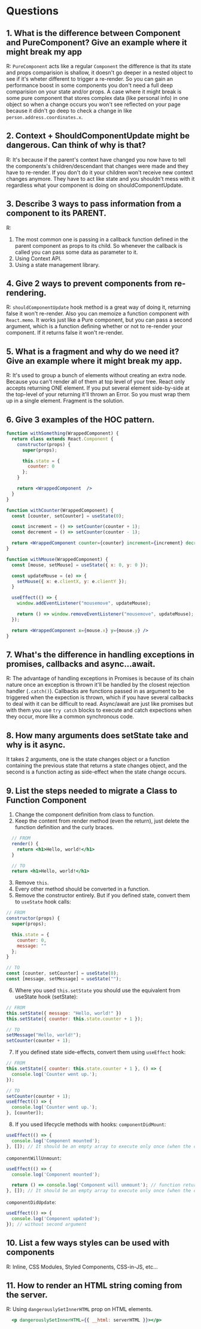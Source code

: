 # Questions

## 1. What is the difference between Component and PureComponent? Give an example where it might break my app
R: `PureComponent` acts like a regular `Component` the difference is that its state and props comparision is shallow, it doesn't go deeper in a nested object to see if it's wheter different to trigger a re-render. So you can gain an performance boost in some components you don't need a full deep comparision on your state and/or props. A case where it might break is some pure component that stores complex data (like personal info) in one object so when a change occurs you won't see reflected on your page because it didn't go deep to check a change in like `person.address.coordinates.x`.


## 2. Context + ShouldComponentUpdate might be dangerous. Can think of why is that?
R: It's because if the parent's context have changed you now have to tell the components's children/descendant that changes were made and they have to re-render. If you don't do it your children won't receive new context changes anymore. They have to act like state and you shouldn't mess with it regardless what your component is doing on shouldComponentUpdate.


## 3. Describe 3 ways to pass information from a component to its PARENT.
R: 
1. The most common one is passing in a callback function defined in the parent component as props to its child. So whenever the callback is called you can pass some data as parameter to it.
2. Using Context API.
3. Using a state management library.


## 4. Give 2 ways to prevent components from re-rendering.
R: `shouldComponentUpdate` hook method is a great way of doing it, returning false it won't re-render. Also you can memoize a function component with `React.memo`. It works just like a Pure component, but you can pass a second argument, which is a function defining whether or not to re-render your component. If it returns false it won't re-render.


## 5. What is a fragment and why do we need it? Give an example where it might break my app.
R: It's used to group a bunch of elements without creating an extra node. Because you can't render all of them at top level of your tree. React only accepts returning ONE element. If you put several element side-by-side at the top-level of your returning it'll thrown an Error. So you must wrap them up in a single element. Fragment is the solution.


## 6. Give 3 examples of the HOC pattern.
```jsx
function withSomething(WrappedComponent) {
  return class extends React.Component {
    constructor(props) {
      super(props);

      this.state = {
        counter: 0
      };
    }

    return <WrappedComponent  />
  }
}
```

```jsx
function withCounter(WrappedComponent) {
  const [counter, setCounter] = useState(0);

  const increment = () => setCounter(counter + 1);
  const decrement = () => setCounter(counter - 1);

  return <WrappedComponent counter={counter} increment={increment} decrement={decrement} />
}
```

```jsx
function withMouse(WrappedComponent) {
  const [mouse, setMouse] = useState({ x: 0, y: 0 });

  const updateMouse = (e) => {
    setMouse({ x: e.clientX, y: e.clientY });
  }

  useEffect(() => {
    window.addEventListener("mousemove", updateMouse);

    return () => window.removeEventListener("mousemove", updateMouse);
  });

  return <WrappedComponent x={mouse.x} y={mouse.y} />
}
```


## 7. What's the difference in handling exceptions in promises, callbacks and async...await.
R: The advantage of handling exceptions in Promises is because of its chain nature once an exception is thrown it'll be handled by the closest rejection handler (`.catch()`). Callbacks are functions passed in as argument to be triggered when the expection is thrown, which if you have several callbacks to deal with it can be difficult to read. Async/await are just like promises but with them you use `try catch` blocks to execute and catch expections when they occur, more like a common synchronous code. 


## 8. How many arguments does setState take and why is it async.
It takes 2 arguments, one is the state changes object or a function containing the previous state that returns a state changes object, and the second is a function acting as side-effect when the state change occurs.


## 9. List the steps needed to migrate a Class to Function Component
1. Change the component definition from class to function.
2. Keep the content from render method (even the return), just delete the function definition and the curly braces.
```jsx
  // FROM
  render() {
    return <h1>Hello, world!</h1>
  }

  // TO
  return <h1>Hello, world!</h1>
```

3. Remove `this`.
4. Every other method should be converted in a function.
5. Remove the constructor entirely. But if you defined state, convert them to `useState` hook calls:
```jsx
// FROM
constructor(props) {
  super(props);

  this.state = {
    counter: 0,
    message: ""
  };
}

// TO
const [counter, setCounter] = useState(0);
const [message, setMessage] = useState("");
```

6. Where you used `this.setState` you should use the equivalent from useState hook (setState):
```jsx
// FROM
this.setState({ message: "Hello, world!" })
this.setState({ counter: this.state.counter + 1 });

// TO
setMessage("Hello, world!");
setCounter(counter + 1);
```

7. If you defined state side-effects, convert them using `useEffect` hook:
```jsx
// FROM
this.setState({ counter: this.state.counter + 1 }, () => {
  console.log('Counter went up.');
});

// TO
setCounter(counter + 1);
useEffect(() => {
  console.log('Counter went up.');
}, [counter]);
```

8. If you used lifecycle methods with hooks:
`componentDidMount`:
```jsx
useEffect(() => {
  console.log('Component mounted');
}, []); // It should be an empty array to execute only once (when the component is mounted). 
```
`componentWillUnmount`:
```jsx
useEffect(() => {
  console.log('Component mounted');

  return () => console.log('Component will unmount'); // function returned will be executed on unmount
}, []); // It should be an empty array to execute only once (when the component is mounted). 
```
`componentDidUpdate`:
```jsx
useEffect(() => {
  console.log('Component updated');
}); // without second argument
```

## 10. List a few ways styles can be used with components
R: Inline, CSS Modules, Styled Components, CSS-in-JS, etc...


## 11. How to render an HTML string coming from the server.
R: Using `dangerouslySetInnerHTML` prop on HTML elements.
```jsx
  <p dangerouslySetInnerHTML={{ __html: serverHTML }}></p>
```
